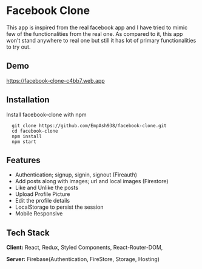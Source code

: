 # Facebook Clone

This app is inspired from the real facebook app and I have tried to mimic few of the functionalities from the real one. As compared to it, this app won't stand anywhere to real one but still it has lot of primary functionalities to try out.

## Demo

https://facebook-clone-c4bb7.web.app

## Installation

Install facebook-clone with npm

```
  git clone https://github.com/EmpAsh938/facebook-clone.git
  cd facebook-clone
  npm install
  npm start
```

## Features

- Authentication; signup, signin, signout (Fireauth)
- Add posts along with images; url and local images (Firestore)
- Like and Unlike the posts
- Upload Profile Picture
- Edit the profile details
- LocalStorage to persist the session
- Mobile Responsive

## Tech Stack

**Client:** React, Redux, Styled Components, React-Router-DOM,

**Server:** Firebase(Authentication, FireStore, Storage, Hosting)
